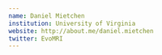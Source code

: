 ```yaml
---
name: Daniel Mietchen
institution: University of Virginia
website: http://about.me/daniel.mietchen
twitter: EvoMRI
---
```

